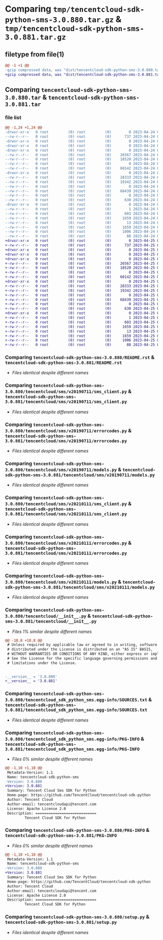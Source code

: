 # Comparing `tmp/tencentcloud-sdk-python-sms-3.0.880.tar.gz` & `tmp/tencentcloud-sdk-python-sms-3.0.881.tar.gz`

## filetype from file(1)

```diff
@@ -1 +1 @@
-gzip compressed data, was "dist/tencentcloud-sdk-python-sms-3.0.880.tar", last modified: Mon Apr 24 03:26:07 2023, max compression
+gzip compressed data, was "dist/tencentcloud-sdk-python-sms-3.0.881.tar", last modified: Tue Apr 25 00:50:59 2023, max compression
```

## Comparing `tencentcloud-sdk-python-sms-3.0.880.tar` & `tencentcloud-sdk-python-sms-3.0.881.tar`

### file list

```diff
@@ -1,24 +1,24 @@
-drwxr-xr-x   0 root         (0) root         (0)        0 2023-04-24 03:26:07.000000 tencentcloud-sdk-python-sms-3.0.880/
--rw-r--r--   0 root         (0) root         (0)      737 2023-04-24 03:26:06.000000 tencentcloud-sdk-python-sms-3.0.880/README.rst
-drwxr-xr-x   0 root         (0) root         (0)        0 2023-04-24 03:26:07.000000 tencentcloud-sdk-python-sms-3.0.880/tencentcloud/
-drwxr-xr-x   0 root         (0) root         (0)        0 2023-04-24 03:26:07.000000 tencentcloud-sdk-python-sms-3.0.880/tencentcloud/sms/
-drwxr-xr-x   0 root         (0) root         (0)        0 2023-04-24 03:26:07.000000 tencentcloud-sdk-python-sms-3.0.880/tencentcloud/sms/v20190711/
--rw-r--r--   0 root         (0) root         (0)    26567 2023-04-24 03:26:06.000000 tencentcloud-sdk-python-sms-3.0.880/tencentcloud/sms/v20190711/sms_client.py
--rw-r--r--   0 root         (0) root         (0)    18520 2023-04-24 03:26:06.000000 tencentcloud-sdk-python-sms-3.0.880/tencentcloud/sms/v20190711/errorcodes.py
--rw-r--r--   0 root         (0) root         (0)        0 2023-04-24 03:26:06.000000 tencentcloud-sdk-python-sms-3.0.880/tencentcloud/sms/v20190711/__init__.py
--rw-r--r--   0 root         (0) root         (0)    60142 2023-04-24 03:26:06.000000 tencentcloud-sdk-python-sms-3.0.880/tencentcloud/sms/v20190711/models.py
-drwxr-xr-x   0 root         (0) root         (0)        0 2023-04-24 03:26:07.000000 tencentcloud-sdk-python-sms-3.0.880/tencentcloud/sms/v20210111/
--rw-r--r--   0 root         (0) root         (0)    28333 2023-04-24 03:26:06.000000 tencentcloud-sdk-python-sms-3.0.880/tencentcloud/sms/v20210111/sms_client.py
--rw-r--r--   0 root         (0) root         (0)    19342 2023-04-24 03:26:06.000000 tencentcloud-sdk-python-sms-3.0.880/tencentcloud/sms/v20210111/errorcodes.py
--rw-r--r--   0 root         (0) root         (0)        0 2023-04-24 03:26:06.000000 tencentcloud-sdk-python-sms-3.0.880/tencentcloud/sms/v20210111/__init__.py
--rw-r--r--   0 root         (0) root         (0)    68439 2023-04-24 03:26:06.000000 tencentcloud-sdk-python-sms-3.0.880/tencentcloud/sms/v20210111/models.py
--rw-r--r--   0 root         (0) root         (0)        0 2023-04-24 03:26:06.000000 tencentcloud-sdk-python-sms-3.0.880/tencentcloud/sms/__init__.py
--rw-r--r--   0 root         (0) root         (0)      630 2023-04-24 03:26:06.000000 tencentcloud-sdk-python-sms-3.0.880/tencentcloud/__init__.py
-drwxr-xr-x   0 root         (0) root         (0)        0 2023-04-24 03:26:07.000000 tencentcloud-sdk-python-sms-3.0.880/tencentcloud_sdk_python_sms.egg-info/
--rw-r--r--   0 root         (0) root         (0)        1 2023-04-24 03:26:07.000000 tencentcloud-sdk-python-sms-3.0.880/tencentcloud_sdk_python_sms.egg-info/dependency_links.txt
--rw-r--r--   0 root         (0) root         (0)      603 2023-04-24 03:26:07.000000 tencentcloud-sdk-python-sms-3.0.880/tencentcloud_sdk_python_sms.egg-info/SOURCES.txt
--rw-r--r--   0 root         (0) root         (0)     1659 2023-04-24 03:26:07.000000 tencentcloud-sdk-python-sms-3.0.880/tencentcloud_sdk_python_sms.egg-info/PKG-INFO
--rw-r--r--   0 root         (0) root         (0)       13 2023-04-24 03:26:07.000000 tencentcloud-sdk-python-sms-3.0.880/tencentcloud_sdk_python_sms.egg-info/top_level.txt
--rw-r--r--   0 root         (0) root         (0)     1659 2023-04-24 03:26:07.000000 tencentcloud-sdk-python-sms-3.0.880/PKG-INFO
--rw-r--r--   0 root         (0) root         (0)     1006 2023-04-24 03:26:06.000000 tencentcloud-sdk-python-sms-3.0.880/setup.py
--rw-r--r--   0 root         (0) root         (0)       88 2023-04-24 03:26:07.000000 tencentcloud-sdk-python-sms-3.0.880/setup.cfg
+drwxr-xr-x   0 root         (0) root         (0)        0 2023-04-25 00:50:59.000000 tencentcloud-sdk-python-sms-3.0.881/
+-rw-r--r--   0 root         (0) root         (0)      737 2023-04-25 00:50:59.000000 tencentcloud-sdk-python-sms-3.0.881/README.rst
+drwxr-xr-x   0 root         (0) root         (0)        0 2023-04-25 00:50:59.000000 tencentcloud-sdk-python-sms-3.0.881/tencentcloud/
+drwxr-xr-x   0 root         (0) root         (0)        0 2023-04-25 00:50:59.000000 tencentcloud-sdk-python-sms-3.0.881/tencentcloud/sms/
+drwxr-xr-x   0 root         (0) root         (0)        0 2023-04-25 00:50:59.000000 tencentcloud-sdk-python-sms-3.0.881/tencentcloud/sms/v20190711/
+-rw-r--r--   0 root         (0) root         (0)    26567 2023-04-25 00:50:59.000000 tencentcloud-sdk-python-sms-3.0.881/tencentcloud/sms/v20190711/sms_client.py
+-rw-r--r--   0 root         (0) root         (0)    18520 2023-04-25 00:50:59.000000 tencentcloud-sdk-python-sms-3.0.881/tencentcloud/sms/v20190711/errorcodes.py
+-rw-r--r--   0 root         (0) root         (0)        0 2023-04-25 00:50:59.000000 tencentcloud-sdk-python-sms-3.0.881/tencentcloud/sms/v20190711/__init__.py
+-rw-r--r--   0 root         (0) root         (0)    60142 2023-04-25 00:50:59.000000 tencentcloud-sdk-python-sms-3.0.881/tencentcloud/sms/v20190711/models.py
+drwxr-xr-x   0 root         (0) root         (0)        0 2023-04-25 00:50:59.000000 tencentcloud-sdk-python-sms-3.0.881/tencentcloud/sms/v20210111/
+-rw-r--r--   0 root         (0) root         (0)    28333 2023-04-25 00:50:59.000000 tencentcloud-sdk-python-sms-3.0.881/tencentcloud/sms/v20210111/sms_client.py
+-rw-r--r--   0 root         (0) root         (0)    19342 2023-04-25 00:50:59.000000 tencentcloud-sdk-python-sms-3.0.881/tencentcloud/sms/v20210111/errorcodes.py
+-rw-r--r--   0 root         (0) root         (0)        0 2023-04-25 00:50:59.000000 tencentcloud-sdk-python-sms-3.0.881/tencentcloud/sms/v20210111/__init__.py
+-rw-r--r--   0 root         (0) root         (0)    68439 2023-04-25 00:50:59.000000 tencentcloud-sdk-python-sms-3.0.881/tencentcloud/sms/v20210111/models.py
+-rw-r--r--   0 root         (0) root         (0)        0 2023-04-25 00:50:59.000000 tencentcloud-sdk-python-sms-3.0.881/tencentcloud/sms/__init__.py
+-rw-r--r--   0 root         (0) root         (0)      630 2023-04-25 00:50:59.000000 tencentcloud-sdk-python-sms-3.0.881/tencentcloud/__init__.py
+drwxr-xr-x   0 root         (0) root         (0)        0 2023-04-25 00:50:59.000000 tencentcloud-sdk-python-sms-3.0.881/tencentcloud_sdk_python_sms.egg-info/
+-rw-r--r--   0 root         (0) root         (0)        1 2023-04-25 00:50:59.000000 tencentcloud-sdk-python-sms-3.0.881/tencentcloud_sdk_python_sms.egg-info/dependency_links.txt
+-rw-r--r--   0 root         (0) root         (0)      603 2023-04-25 00:50:59.000000 tencentcloud-sdk-python-sms-3.0.881/tencentcloud_sdk_python_sms.egg-info/SOURCES.txt
+-rw-r--r--   0 root         (0) root         (0)     1659 2023-04-25 00:50:59.000000 tencentcloud-sdk-python-sms-3.0.881/tencentcloud_sdk_python_sms.egg-info/PKG-INFO
+-rw-r--r--   0 root         (0) root         (0)       13 2023-04-25 00:50:59.000000 tencentcloud-sdk-python-sms-3.0.881/tencentcloud_sdk_python_sms.egg-info/top_level.txt
+-rw-r--r--   0 root         (0) root         (0)     1659 2023-04-25 00:50:59.000000 tencentcloud-sdk-python-sms-3.0.881/PKG-INFO
+-rw-r--r--   0 root         (0) root         (0)     1006 2023-04-25 00:50:59.000000 tencentcloud-sdk-python-sms-3.0.881/setup.py
+-rw-r--r--   0 root         (0) root         (0)       88 2023-04-25 00:50:59.000000 tencentcloud-sdk-python-sms-3.0.881/setup.cfg
```

### Comparing `tencentcloud-sdk-python-sms-3.0.880/README.rst` & `tencentcloud-sdk-python-sms-3.0.881/README.rst`

 * *Files identical despite different names*

### Comparing `tencentcloud-sdk-python-sms-3.0.880/tencentcloud/sms/v20190711/sms_client.py` & `tencentcloud-sdk-python-sms-3.0.881/tencentcloud/sms/v20190711/sms_client.py`

 * *Files identical despite different names*

### Comparing `tencentcloud-sdk-python-sms-3.0.880/tencentcloud/sms/v20190711/errorcodes.py` & `tencentcloud-sdk-python-sms-3.0.881/tencentcloud/sms/v20190711/errorcodes.py`

 * *Files identical despite different names*

### Comparing `tencentcloud-sdk-python-sms-3.0.880/tencentcloud/sms/v20190711/models.py` & `tencentcloud-sdk-python-sms-3.0.881/tencentcloud/sms/v20190711/models.py`

 * *Files identical despite different names*

### Comparing `tencentcloud-sdk-python-sms-3.0.880/tencentcloud/sms/v20210111/sms_client.py` & `tencentcloud-sdk-python-sms-3.0.881/tencentcloud/sms/v20210111/sms_client.py`

 * *Files identical despite different names*

### Comparing `tencentcloud-sdk-python-sms-3.0.880/tencentcloud/sms/v20210111/errorcodes.py` & `tencentcloud-sdk-python-sms-3.0.881/tencentcloud/sms/v20210111/errorcodes.py`

 * *Files identical despite different names*

### Comparing `tencentcloud-sdk-python-sms-3.0.880/tencentcloud/sms/v20210111/models.py` & `tencentcloud-sdk-python-sms-3.0.881/tencentcloud/sms/v20210111/models.py`

 * *Files identical despite different names*

### Comparing `tencentcloud-sdk-python-sms-3.0.880/tencentcloud/__init__.py` & `tencentcloud-sdk-python-sms-3.0.881/tencentcloud/__init__.py`

 * *Files 1% similar despite different names*

```diff
@@ -10,8 +10,8 @@
 # Unless required by applicable law or agreed to in writing, software
 # distributed under the License is distributed on an "AS IS" BASIS,
 # WITHOUT WARRANTIES OR CONDITIONS OF ANY KIND, either express or implied.
 # See the License for the specific language governing permissions and
 # limitations under the License.
 
 
-__version__ = '3.0.880'
+__version__ = '3.0.881'
```

### Comparing `tencentcloud-sdk-python-sms-3.0.880/tencentcloud_sdk_python_sms.egg-info/SOURCES.txt` & `tencentcloud-sdk-python-sms-3.0.881/tencentcloud_sdk_python_sms.egg-info/SOURCES.txt`

 * *Files identical despite different names*

### Comparing `tencentcloud-sdk-python-sms-3.0.880/tencentcloud_sdk_python_sms.egg-info/PKG-INFO` & `tencentcloud-sdk-python-sms-3.0.881/tencentcloud_sdk_python_sms.egg-info/PKG-INFO`

 * *Files 0% similar despite different names*

```diff
@@ -1,10 +1,10 @@
 Metadata-Version: 1.1
 Name: tencentcloud-sdk-python-sms
-Version: 3.0.880
+Version: 3.0.881
 Summary: Tencent Cloud Sms SDK for Python
 Home-page: https://github.com/TencentCloud/tencentcloud-sdk-python
 Author: Tencent Cloud
 Author-email: tencentcloudapi@tencent.com
 License: Apache License 2.0
 Description: ============================
         Tencent Cloud SDK for Python
```

### Comparing `tencentcloud-sdk-python-sms-3.0.880/PKG-INFO` & `tencentcloud-sdk-python-sms-3.0.881/PKG-INFO`

 * *Files 0% similar despite different names*

```diff
@@ -1,10 +1,10 @@
 Metadata-Version: 1.1
 Name: tencentcloud-sdk-python-sms
-Version: 3.0.880
+Version: 3.0.881
 Summary: Tencent Cloud Sms SDK for Python
 Home-page: https://github.com/TencentCloud/tencentcloud-sdk-python
 Author: Tencent Cloud
 Author-email: tencentcloudapi@tencent.com
 License: Apache License 2.0
 Description: ============================
         Tencent Cloud SDK for Python
```

### Comparing `tencentcloud-sdk-python-sms-3.0.880/setup.py` & `tencentcloud-sdk-python-sms-3.0.881/setup.py`

 * *Files identical despite different names*

